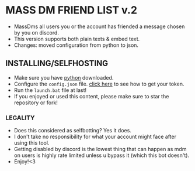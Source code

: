 # MASS DM FRIEND LIST v.2
- MassDms all users you or the account has friended a message chosen by you on discord.
- This version supports both plain texts & embed text.
- Changes: moved configuration from python to json.

## INSTALLING/SELFHOSTING
- Make sure you have [python](https://www.python.org/downloads/) downloaded.
- Configure the `config.json` file. [click here](https://www.youtube.com/watch?v=YEgFvgg7ZPI) to see how to get your token.
- Run the `launch.bat` file at last!
- If you enjoyed or used this content, please make sure to star the repository or fork!

### LEGALITY
- Does this considered as selfbotting? Yes it does.
- I don't take no responsibility for what your account might face after using this tool.
- Getting disabled by discord is the lowest thing that can happen as mdm on users is highly rate limited unless u bypass it (which this bot doesn't).
- Enjoy!<3
